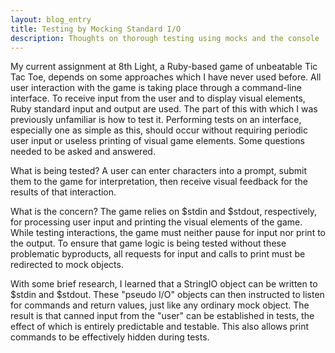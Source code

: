 ```yaml
---
layout: blog_entry
title: Testing by Mocking Standard I/O
description: Thoughts on thorough testing using mocks and the console
---
```

My current assignment at 8th Light, a Ruby-based game of unbeatable Tic Tac Toe, depends on some approaches which I have never used before. All user interaction with the game is taking place through a command-line interface. To receive input from the user and to display visual elements, Ruby standard input and output are used. The part of this with which I was previously unfamiliar is how to test it. Performing tests on an interface, especially one as simple as this, should occur without requiring periodic user input or useless printing of visual game elements. Some questions needed to be asked and answered.

What is being tested? A user can enter characters into a prompt, submit them to the game for interpretation, then receive visual feedback for the results of that interaction.

What is the concern? The game relies on $stdin and $stdout, respectively, for processing user input and printing the visual elements of the game. While testing interactions, the game must neither pause for input nor print to the output. To ensure that game logic is being tested without these problematic byproducts, all requests for input and calls to print must be redirected to mock objects.

With some brief research, I learned that a StringIO object can be written to $stdin and $stdout. These "pseudo I/O" objects can then instructed to listen for commands and return values, just like any ordinary mock object. The result is that canned input from the "user" can be established in tests, the effect of which is entirely predictable and testable. This also allows print commands to be effectively hidden during tests.

